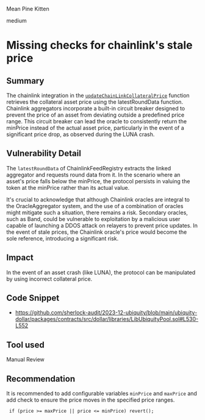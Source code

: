 Mean Pine Kitten

medium

# Missing checks for chainlink's stale price

## Summary

The chainlink integration in the [`updateChainLinkCollateralPrice`](https://github.com/sherlock-audit/2023-12-ubiquity/blob/main/ubiquity-dollar/packages/contracts/src/dollar/libraries/LibUbiquityPool.sol#L523-L562) function retrieves the collateral asset price using the latestRoundData function. Chainlink aggregators incorporate a built-in circuit breaker designed to prevent the price of an asset from deviating outside a predefined price range. This circuit breaker can lead the oracle to consistently return the minPrice instead of the actual asset price, particularly in the event of a significant price drop, as observed during the LUNA crash.

## Vulnerability Detail

The `latestRoundData` of ChainlinkFeedRegistry extracts the linked aggregator and requests round data from it. In the scenario where an asset's price falls below the minPrice, the protocol persists in valuing the token at the minPrice rather than its actual value.

It's crucial to acknowledge that although Chainlink oracles are integral to the OracleAggregator system, and the use of a combination of oracles might mitigate such a situation, there remains a risk. Secondary oracles, such as Band, could be vulnerable to exploitation by a malicious user capable of launching a DDOS attack on relayers to prevent price updates. In the event of stale prices, the Chainlink oracle's price would become the sole reference, introducing a significant risk.

## Impact

In the event of an asset crash (like LUNA), the protocol can be manipulated by using incorrect collateral price.

## Code Snippet
- https://github.com/sherlock-audit/2023-12-ubiquity/blob/main/ubiquity-dollar/packages/contracts/src/dollar/libraries/LibUbiquityPool.sol#L530-L552

## Tool used

Manual Review

## Recommendation

It is recommended to add configurable variables `minPrice` and `maxPrice` and add check to ensure the price moves in the specified price ranges.
```solidity
 if (price >= maxPrice || price <= minPrice) revert();
```